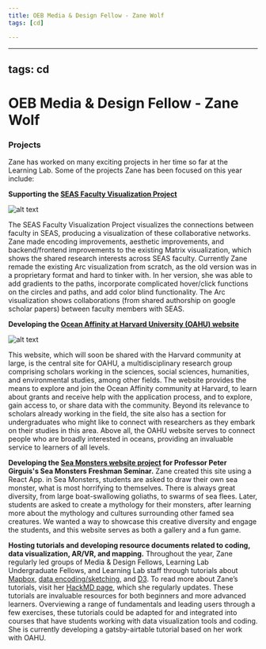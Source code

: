 ```yaml
---
title: OEB Media & Design Fellow - Zane Wolf
tags: [cd]

---
```


---
tags: cd
---
# OEB Media & Design Fellow - Zane Wolf

### Projects
Zane has worked on many exciting projects in her time so far at the Learning Lab. Some of the projects Zane has been focused on this year include:

**Supporting the [SEAS Faculty Visualization Project](https://seasvis.github.io/ )**

 ![alt text](https://files.slack.com/files-pri/T0HTW3H0V-F03EHV16Z5H/arcviz-sort.gif?pub_secret=ac5fbada79)
 
The SEAS Faculty Visualization Project visualizes the connections between faculty in SEAS, producing a visualization of these collaborative networks. Zane made encoding improvements, aesthetic improvements, and backend/frontend improvements to the existing Matrix visualization, which shows the shared research interests across SEAS faculty. Currently Zane remade the existing Arc visualization from scratch, as the old version was in a proprietary format and hard to tinker with. In her version, she was able to add gradients to the paths, incorporate complicated hover/click functions on the circles and paths, and add color blind functionality. The Arc visualization shows collaborations (from shared authorship on google scholar papers) between faculty members with SEAS. 

**Developing the [Ocean Affinity at Harvard University (OAHU) website](https://trusting-colden-da693e.netlify.app/)**

![alt text](https://files.slack.com/files-pri/T0HTW3H0V-F032FH1HL72/image.png?pub_secret=87303cbb3b)

This website, which will soon be shared with the Harvard community at large, is the central site for OAHU, a multidisciplinary research group comprising scholars working in the sciences, social sciences, humanities, and environmental studies, among other fields. The website provides the means to explore and join the Ocean Affinity community at Harvard, to learn about grants and receive help with the application process, and to explore, gain access to, or share data with the community. Beyond its relevance to scholars already working in the field, the site also has a section for undergraduates who might like to connect with researchers as they embark on their studies in this area. Above all, the OAHU website serves to connect people who are broadly interested in oceans, providing an invaluable service to learners of all levels.

**Developing the [Sea Monsters website project](https://seamonsters-bb334.web.app/ ) for Professor Peter Girguis's Sea Monsters Freshman Seminar.** 
Zane created this site using a React App. in Sea Monsters, students are asked to draw their own sea monster, what is most horrifying to themselves. There is always great diversity, from large boat-swallowing goliaths, to swarms of sea flees. Later, students are asked to create a mythology for their monsters, after learning more about the mythology and cultures surrounding other famed sea creatures. We wanted a way to showcase this creative diversity and engage the students, and this website serves as both a gallery and a fun game. 

**Hosting tutorials and developing resource documents related to coding, data visualization, AR/VR, and mapping.**
Throughout the year, Zane regularly led groups of Media & Design Fellows, Learning Lab Undergraduate Fellows, and Learning Lab staff through tutorials about [Mapbox](/JrzTNK-FSqKUOrbD1deeog), [data encoding/sketching](/ia25si6HTD2_MBiwwdjGCQ?both), and [D3](/JDifXR_fT--uRVrSNa3F6Q). To read more about Zane’s tutorials, visit her [HackMD page](/jep5aiPnTwOA02YuRQyX7Q), which she regularly updates. These tutorials are invaluable resources for both beginners and more advanced learners. Overviewing a range of fundamentals and leading users through a few exercises, these tutorials could be adapted for and integrated into courses that have students working with data visualization tools and coding. She is currently developing a gatsby-airtable tutorial based on her work with OAHU. 
 